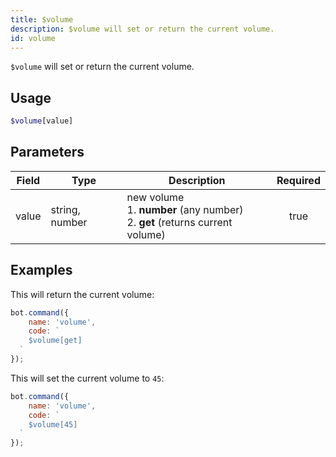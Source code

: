 ```yaml
---
title: $volume
description: $volume will set or return the current volume.
id: volume
---
```


`$volume` will set or return the current volume.

## Usage

```php
$volume[value]
```

## Parameters

| Field | Type           | Description                                                                             | Required |
|-------|----------------|-----------------------------------------------------------------------------------------|:--------:|
| value | string, number | new volume <br /> 1. **number** (any number) <br /> 2. **get** (returns current volume) |   true   |

## Examples

This will return the current volume:

```javascript
bot.command({
    name: 'volume',
    code: `
    $volume[get]
  `
});
```

This will set the current volume to `45`:

```javascript
bot.command({
    name: 'volume',
    code: `
    $volume[45]
  `
});
```